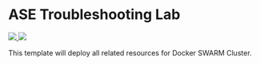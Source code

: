 # ASE Troubleshooting Lab

<a href="https://portal.azure.com/#create/Microsoft.Template/uri/https%3A%2F%2Fraw.githubusercontent.com%2FWelasco%2FNodeJSPortExhaustion%2Fmaster%2FAzureDeployVM-Template.json" target="_blank">
    <img src="http://azuredeploy.net/deploybutton.png"/>
</a>
<a href="http://armviz.io/#/?load=https%3A%2F%2Fraw.githubusercontent.com%2FWelasco%2FNodeJSPortExhaustion%2Fmaster%2FAzureDeployVM-Template.json" target="_blank">
    <img src="http://armviz.io/visualizebutton.png"/>
</a>

This template will deploy all related resources for Docker SWARM Cluster.